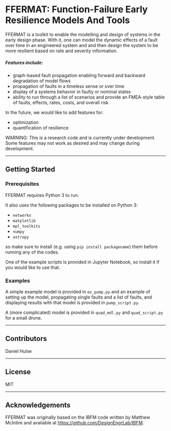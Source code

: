 # FFERMAT: Function-Failure Early Resilience Models And Tools

FFERMAT is a toolkit to enable the modelling and design of systems in the early design phase. With it, one can model the dynamic effects of a fault over time in an engineered system and and then design the system to be more resilient based on rate and severity information. 

##### Features include:

- graph-based fault propagation enabling forward and backward degradation of model flows
- propagation of faults in a timeless sense or over time
- display of a systems behavior in faulty or nominal states
- ability to run through a list of scenarios and provide an FMEA-style table of faults, effects, rates, costs, and overall risk

In the future, we would like to add features for:

- optimization
- quantification of resilience 

WARNING: This is a research code and is currently under development. Some features may not work as desired and may change during development.

----
## Getting Started

### Prerequisites

FFERMAT requires Python 3 to run. 

It also uses the following packages to be installed on Python 3:

- `networkx`
- `matplotlib`
- `mpl_toolkits`
- `numpy`
- `astropy`

so make sure to install (e.g. using `pip install packagename`) them before running any of the codes.

One of the example scripts is provided in Jupyter Notebook, so install it if you would like to use that.

### Examples

A simple example model is provided in `ex_pump.py` and an example of setting up the model, propagating single faults and a list of faults, and displaying results with that model is provided in `pump_script.py`.

A (more complicated) model is provided in `quad_mdl.py` and `quad_script.py` for a small drone.

----
## Contributors
Daniel Hulse

----
## License

MIT

----
## Acknowledgements

FFERMAT was originally based on the IBFM code written by Matthew McIntire and available at https://github.com/DesignEngrLab/IBFM.
